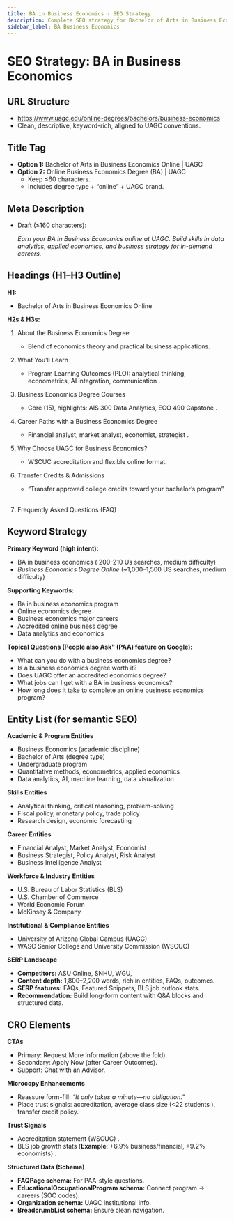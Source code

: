 ```yaml
---
title: BA in Business Economics - SEO Strategy  
description: Complete SEO strategy for Bachelor of Arts in Business Economics program page
sidebar_label: BA Business Economics
---
```


# SEO Strategy: BA in Business Economics

## **URL Structure**

* https://www.uagc.edu/online-degrees/bachelors/business-economics  
* Clean, descriptive, keyword-rich, aligned to UAGC conventions.

## **Title Tag**

* **Option 1:** Bachelor of Arts in Business Economics Online | UAGC  
* **Option 2:** Online Business Economics Degree (BA) | UAGC  
  * Keep ≤60 characters.  
  * Includes degree type \+ “online” \+ UAGC brand.

## **Meta Description**

* Draft (≤160 characters):

   *Earn your BA in Business Economics online at UAGC. Build skills in data analytics, applied economics, and business strategy for in-demand careers.*

## **Headings (H1–H3 Outline)**

**H1:**

* Bachelor of Arts in Business Economics Online

**H2s & H3s:**

1. About the Business Economics Degree

   * Blend of economics theory and practical business applications.

2. What You’ll Learn

   * Program Learning Outcomes (PLO): analytical thinking, econometrics, AI integration, communication .

3. Business Economics Degree Courses

   * Core (15), highlights: AIS 300 Data Analytics, ECO 490 Capstone .

4. Career Paths with a Business Economics Degree

   * Financial analyst, market analyst, economist, strategist .

5. Why Choose UAGC for Business Economics?

   * WSCUC accreditation and flexible online format.

6. Transfer Credits & Admissions

   * “Transfer approved college credits toward your bachelor’s program” .

7. Frequently Asked Questions (FAQ)

## **Keyword Strategy**

**Primary Keyword (high intent):**

* BA in business economics ( 200-210 Us searches, medium difficulty)  
* *Business Economics Degree Online* (\~1,000–1,500 US searches, medium difficulty)

**Supporting Keywords:**

* Ba in business economics program  
* Online economics degree  
* Business economics major careers  
* Accredited online business degree  
* Data analytics and economics

**Topical Questions (People also Ask" (PAA) feature on Google):**

* What can you do with a business economics degree?  
* Is a business economics degree worth it?  
* Does UAGC offer an accredited economics degree?  
* What jobs can I get with a BA in business economics?  
* How long does it take to complete an online business economics program?

## **Entity List (for semantic SEO)**

**Academic & Program Entities**

* Business Economics (academic discipline)  
* Bachelor of Arts (degree type)  
* Undergraduate program  
* Quantitative methods, econometrics, applied economics  
* Data analytics, AI, machine learning, data visualization

**Skills Entities**

* Analytical thinking, critical reasoning, problem-solving  
* Fiscal policy, monetary policy, trade policy  
* Research design, economic forecasting

**Career Entities**

* Financial Analyst, Market Analyst, Economist  
* Business Strategist, Policy Analyst, Risk Analyst  
* Business Intelligence Analyst

**Workforce & Industry Entities**

* U.S. Bureau of Labor Statistics (BLS)  
* U.S. Chamber of Commerce  
* World Economic Forum  
* McKinsey & Company

**Institutional & Compliance Entities**

* University of Arizona Global Campus (UAGC)  
* WASC Senior College and University Commission (WSCUC)

**SERP Landscape**

* **Competitors:** ASU Online, SNHU, WGU,  
* **Content depth:** 1,800–2,200 words, rich in entities, FAQs, outcomes.  
* **SERP features:** FAQs, Featured Snippets, BLS job outlook stats.  
* **Recommendation:** Build long-form content with Q\&A blocks and structured data.

## **CRO Elements**

**CTAs**

* Primary: Request More Information (above the fold).  
* Secondary: Apply Now (after Career Outcomes).  
* Support: Chat with an Advisor.

**Microcopy Enhancements**

* Reassure form-fill: *“It only takes a minute—no obligation.”*  
* Place trust signals: accreditation, average class size (\<22 students ), transfer credit policy.

**Trust Signals**

* Accreditation statement (WSCUC) .  
* BLS job growth stats (**Example**: \+6.9% business/financial, \+9.2% economists) .

**Structured Data (Schema)**

* **FAQPage schema:** For PAA-style questions.  
* **EducationalOccupationalProgram schema:** Connect program → careers (SOC codes).  
* **Organization schema:** UAGC institutional info.  
* **BreadcrumbList schema:** Ensure clean navigation.